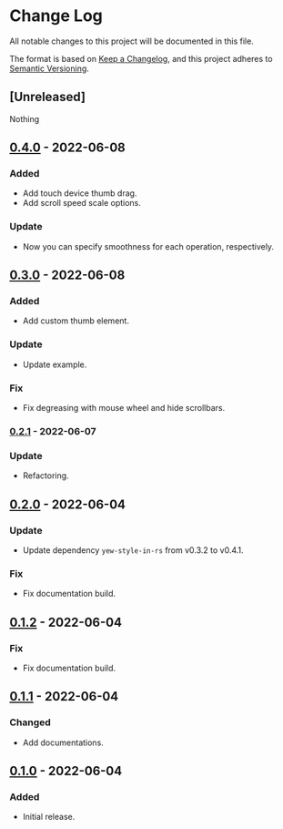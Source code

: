 # Change Log
All notable changes to this project will be documented in this file.

The format is based on [Keep a Changelog](https://keepachangelog.com/en/1.0.0/),
and this project adheres to [Semantic Versioning](https://semver.org/spec/v2.0.0.html).

## [Unreleased]
Nothing

## [0.4.0] - 2022-06-08
### Added
- Add touch device thumb drag.
- Add scroll speed scale options.
### Update
- Now you can specify smoothness for each operation, respectively.

## [0.3.0] - 2022-06-08
### Added
- Add custom thumb element.
### Update
- Update example.
### Fix
- Fix degreasing with mouse wheel and hide scrollbars.

### [0.2.1] - 2022-06-07
### Update
- Refactoring.

## [0.2.0] - 2022-06-04
### Update
- Update dependency `yew-style-in-rs` from v0.3.2 to v0.4.1.
### Fix
- Fix documentation build.

## [0.1.2] - 2022-06-04
### Fix
- Fix documentation build.

## [0.1.1] - 2022-06-04
### Changed
- Add documentations.

## [0.1.0] - 2022-06-04
### Added
- Initial release.

[0.4.0]: https://github.com/MatchaChoco010/yew-scroll-area/compare/v0.3.0...v0.4.0
[0.3.0]: https://github.com/MatchaChoco010/yew-scroll-area/compare/v0.2.1...v0.3.0
[0.2.1]: https://github.com/MatchaChoco010/yew-scroll-area/compare/v0.2.0...v0.2.1
[0.2.0]: https://github.com/MatchaChoco010/yew-scroll-area/compare/v0.1.2...v0.2.0
[0.1.2]: https://github.com/MatchaChoco010/yew-scroll-area/compare/v0.1.1...v0.1.2
[0.1.1]: https://github.com/MatchaChoco010/yew-scroll-area/compare/v0.1.0...v0.1.1
[0.1.0]: https://github.com/MatchaChoco010/yew-scroll-area/tree/v0.1.0

